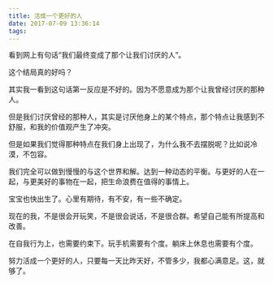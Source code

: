 ```yaml
---
title: 活成一个更好的人
date: 2017-07-09 13:36:14
tags:
---
```


看到网上有句话“我们最终变成了那个让我们讨厌的人”。

这个结局真的好吗？

其实我一看到这句话第一反应是不好的。因为不愿意成为那个让我曾经讨厌的那种人。

但是我们讨厌曾经的那种人，其实是讨厌他身上的某个特点，那个特点让我感到不舒服，和我的价值观产生了冲突。

但是如果我们觉得那种特点在我们身上出现了，为什么我不去摆脱呢？比如说冷漠，不包容。

我们完全可以做到慢慢的与这个世界和解。达到一种动态的平衡。与更好的人在一起，与更美好的事物在一起，把生命浪费在值得的事情上。

宝宝也快出生了。心里有期待，有不安，有一些不确定。

现在的我，不是很会开玩笑，不是很会说话，不是很合群。希望自己能有所提高和改善。

在自我行为上，也需要约束下。玩手机需要有个度。躺床上休息也需要有个度。

努力活成一个更好的人，只要每一天比昨天好，不管多少，我都心满意足。这，就够了。










